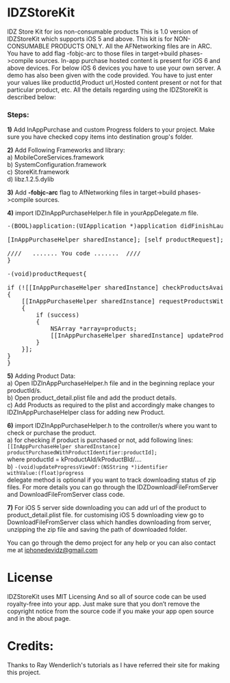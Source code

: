IDZStoreKit
============

IDZ Store Kit for ios non-consumable products This is 1.0 version of IDZStoreKit which supports iOS 5 and above. This kit is for NON-CONSUMABLE PRODUCTS ONLY. All the AFNetworking files are in ARC. You have to add flag -fobjc-arc to those files in target->build phases->compile sources. In-app purchase hosted content is present for iOS 6 and above devices. For below iOS 6 devices you have to use your own server. A demo has also been given with the code provided. You have to just enter your values like productId,Product url,Hosted content present or not for that particular product, etc. All the details regarding using the IDZStoreKit is described below:

<h3>Steps:</h3>

<b>1)</b> Add InAppPurchase and custom Progress folders to your project. Make sure you have checked copy items into destination group's folder.

<b>2)</b> Add Following Frameworks and library: <br>
a) MobileCoreServices.framework <br>
b) SystemConfiguration.framework <br>
c) StoreKit.framework <br>
d) libz.1.2.5.dylib<br>

<b>3)</b> Add <b>-fobjc-arc</b> flag to AfNetworking files in target->build phases->compile sources.

<b>4)</b> import IDZInAppPurchaseHelper.h file in yourAppDelegate.m file.
<pre>
-(BOOL)application:(UIApplication *)application didFinishLaunchingWithOptions:(NSDictionary *)launchOptions {

[InAppPurchaseHelper sharedInstance]; [self productRequest];

////   ....... You code .......  ////
}

-(void)productRequest{

if (![[InAppPurchaseHelper sharedInstance] checkProductsAvailable])
{
    [[InAppPurchaseHelper sharedInstance] requestProductsWithOnCompleteBock:^(BOOL success, NSArray *products)
    {
        if (success)
        {
            NSArray *array=products;
            [[InAppPurchaseHelper sharedInstance] updateProductArray:array];
        }
    }];
}
}
</pre>
<b>5)</b> Adding Product Data: <br>
a) Open IDZInAppPurchaseHelper.h file and in the beginning replace your productId/s.<br>
b) Open product_detail.plist file and add the product details. <br>
c) Add Products as required to the plist and accordingly make changes to IDZInAppPurchaseHelper class for adding new Product.

<b>6)</b> import IDZInAppPurchaseHelper.h to the controller/s where you want to check or purchase the product. <br>
a) for checking if product is purchased or not, add following lines: <br>
<code>[[InAppPurchaseHelper sharedInstance] productPurchasedWithProductIdentifier:productId]; </code><br>
where productId = kProductAId/kProductBId/.… <br>
b) <code>-(void)updateProgressViewOf:(NSString *)identifier withValue:(float)progress </code><br>
delegate method is optional if you want to track downloading status of zip files. For more details you can go through the IDZDownloadFileFromServer and DownloadFileFromServer class code.<br>

<b>7)</b> For iOS 5 server side downloading you can add url of the product to product_detail.plist file.
for customising iOS 5 downloading view go to DownloadFileFromServer class which handles downloading from server, unzipping the zip file and saving the path of downloaded folder.

You can go through the demo project for any help or you can also contact me at iphonedevidz@gmail.com


 License
=======
IDZStoreKit uses MIT Licensing And so all of source code can be used royalty-free into your app. Just make sure that you don’t remove the copyright notice from the source code if you make your app open source and in the about page.


 Credits:
=======
Thanks to Ray Wenderlich's tutorials as I have referred their site for making this project.
